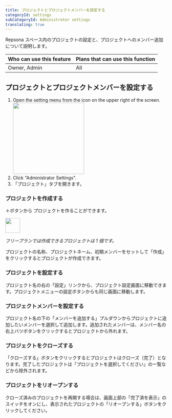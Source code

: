 ```yaml
---
title: プロジェクトとプロジェクトメンバーを設定する
categoryId: settings
subCategoryId: Administrator settings
translating: true
---
```


Repsona スペース内のプロジェクトの設定と、プロジェクトへのメンバー追加について説明します。

|Who can use this feature|Plans that can use this function|
|---|---|
|Owner, Admin|All|

## プロジェクトとプロジェクトメンバーを設定する

1. Open the setting menu from the icon on the upper right of the screen.<br><img src="/images/help/menu-button.png" width="222">
2. Click "Administrator Settings".
3. 「プロジェクト」タブを開きます。

### プロジェクトを作成する

＋ボタンから プロジェクトを作ることができます。

<img src="/images/help/create-button.png" width="46">

*フリープランでは作成できるプロジェクトは 1 個です。*

プロジェクトの名称、プロジェクトネーム、初期メンバーをセットして「作成」をクリックするとプロジェクトが作成できます。

### プロジェクトを設定する

プロジェクト名の右の「設定」リンクから、プロジェクト設定画面に移動できます。プロジェクトメニューの設定ボタンからも同じ画面に移動します。

### プロジェクトメンバーを設定する

プロジェクト名の下の「メンバーを追加する」プルダウンからプロジェクトに追加したいメンバーを選択して追加します。追加されたメンバーは、メンバー名の右上バツボタンをクリックするとプロジェクトから外れます。

### プロジェクトをクローズする

「クローズする」ボタンをクリックするとプロジェクトはクローズ（完了）となります。完了したプロジェクトは「プロジェクトを選択してください」の一覧などから除外されます。

### プロジェクトをリオープンする

クローズ済みのプロジェクトを再開する場合は、画面上部の「完了済を表示」のスイッチをオンにし、表示されたプロジェクトの「リオープンする」ボタンをクリックしてください。
